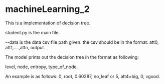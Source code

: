 # machineLearning_2
This is a implementation of decision tree. 

student.py is the main file.

--data is the data csv file path given.
the csv should be in the format: att0, att1,....,attn, output.

The model prints out the decision tree in the format as following:

level, node, entropy, type_of_node.

An example is as follows:
0, root, 0.60287, no_leaf
        or 
5, att4=big, 0, vgood. 
